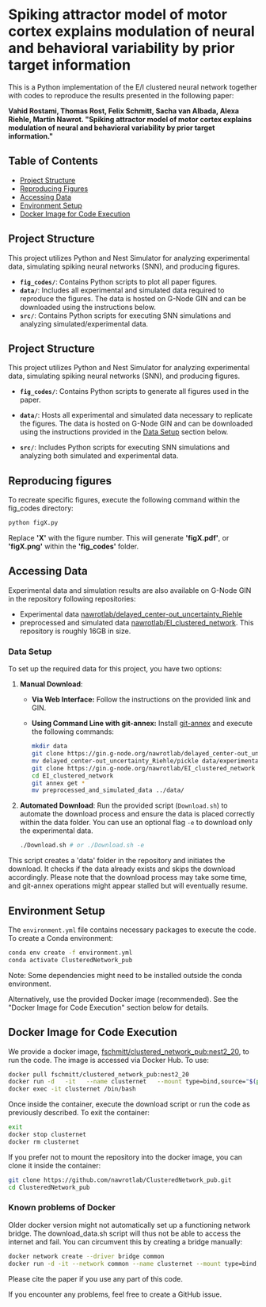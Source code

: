 # Spiking attractor model of motor cortex explains modulation of neural and behavioral variability by prior target information
This is a Python implementation of the E/I clustered neural network together with codes to reproduce the results presented in the following paper:

**Vahid Rostami, Thomas Rost, Felix Schmitt, Sacha van Albada, Alexa Riehle, Martin Nawrot. "Spiking attractor model of motor cortex explains modulation of neural and behavioral variability by prior target information."**

## Table of Contents
- [Project Structure](#project-structure)
- [Reproducing Figures](#reproducing-figures)
- [Accessing Data](#accessing-data)
- [Environment Setup](#environment-setup)
- [Docker Image for Code Execution](#docker-image-for-code-execution)

## Project Structure
This project utilizes Python and Nest Simulator for analyzing experimental data, simulating spiking neural networks (SNN), and producing figures.

- **`fig_codes/`**: Contains Python scripts to plot all paper figures.
- **`data/`**: Includes all experimental and simulated data required to reproduce the figures. The data is hosted on G-Node GIN and can be downloaded using the instructions below.
- **`src/`**: Contains Python scripts for executing SNN simulations and analyzing simulated/experimental data.

## Project Structure

This project utilizes Python and Nest Simulator for analyzing experimental data, simulating spiking neural networks (SNN), and producing figures.

- **`fig_codes/`**: Contains Python scripts to generate all figures used in the paper.
  
- **`data/`**: Hosts all experimental and simulated data necessary to replicate the figures. The data is hosted on G-Node GIN and can be downloaded using the instructions provided in the [Data Setup](#data-setup) section below.

- **`src/`**: Includes Python scripts for executing SNN simulations and analyzing both simulated and experimental data.



## Reproducing figures
To recreate specific figures, execute the following command within the fig_codes directory:
```bash
python figX.py
```
Replace **'X'** with the figure number. This will generate **'figX.pdf'**, or **'figX.png'** within the **'fig_codes'** folder.

## Accessing Data
Experimental data and simulation results are also available on G-Node GIN in the repository following repositories:
- Experimental data [nawrotlab/delayed_center-out_uncertainty_Riehle](https://gin.g-node.org/nawrotlab/delayed_center-out_uncertainty_Riehle)
- preprocessed and simulated data [nawrotlab/EI_clustered_network](https://gin.g-node.org/nawrotlab/EI_clustered_network).
This repository is roughly 16GB in size.

 
### Data Setup

To set up the required data for this project, you have two options:

1. **Manual Download**:
   - **Via Web Interface:** Follow the instructions on the provided link and GIN.
   - **Using Command Line with git-annex:** Install [git-annex](https://git-annex.branchable.com/install/) and execute the following commands:

     ```bash
     mkdir data
     git clone https://gin.g-node.org/nawrotlab/delayed_center-out_uncertainty_Riehle
     mv delayed_center-out_uncertainty_Riehle/pickle data/experimental_data
     git clone https://gin.g-node.org/nawrotlab/EI_clustered_network
     cd EI_clustered_network
     git annex get *
     mv preprocessed_and_simulated_data ../data/
     ```

2. **Automated Download**:
   Run the provided script (`Download.sh`) to automate the download process and ensure the data is placed correctly within the data folder. You can use an optional flag `-e` to download only the experimental data.

   ```bash
   ./Download.sh # or ./Download.sh -e

  This script creates a 'data' folder in the repository and initiates the download. It checks if the data already exists and skips the download accordingly. Please note that the download process may take some time, and git-annex operations might appear stalled but will eventually resume.

## Environment Setup
The `environment.yml` file contains necessary packages to execute the code. To create a Conda environment:

```bash
conda env create -f environment.yml
conda activate ClusteredNetwork_pub
```
Note: Some dependencies might need to be installed outside the conda environment.

Alternatively, use the provided Docker image (recommended). See the "Docker Image for Code Execution" section below for details.

## Docker Image for Code Execution
We provide a docker image, 
[fschmitt/clustered_network_pub:nest2_20](https://hub.docker.com/repository/docker/fschmitt/clustered_network_pub/), 
to run the code.
The image is accessed via Docker Hub. To use:

```bash 
docker pull fschmitt/clustered_network_pub:nest2_20
docker run -d   -it   --name clusternet   --mount type=bind,source="$(pwd)"/ClusteredNetwork_pub,target=/app   fschmitt/clustered_network_pub:nest2_20
docker exec -it clusternet /bin/bash
```

Once inside the container, execute the download script or run the code as previously described. To exit the container:
```bash
exit
docker stop clusternet
docker rm clusternet
```

If you prefer not to mount the repository into the docker image, you can clone it inside the container:
```bash
git clone https://github.com/nawrotlab/ClusteredNetwork_pub.git
cd ClusteredNetwork_pub
```
### Known problems of Docker
Older docker version might not automatically set up a functioning network bridge. The download_data.sh script will thus not be able to access the internet and fail.
You can circumvent this by creating a bridge manually:
```bash
docker network create --driver bridge common
docker run -d -it --network common --name clusternet --mount type=bind,source="$(pwd)"/ClusteredNetwork_pub,target=/app fschmitt/clustered_network_pub:nest2_20
```

Please cite the paper if you use any part of this code.

If you encounter any problems, feel free to create a GitHub issue.
